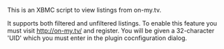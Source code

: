 This is an XBMC script to view listings from on-my.tv.

It supports both filtered and unfiltered listings.  To enable this feature you must
visit http://on-my.tv/ and register.  You will be given a 32-character 'UID' which 
you must enter in the plugin cocnfiguration dialog.


